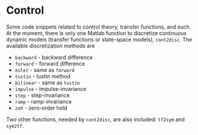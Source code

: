 # Control

Some code snippets related to control theory, transfer functions, and such. At the moment, there is only one Matlab function to discretize continuous dynamic models (transfer functions or state-space models), `cont2disc`. The available discretization methods are

- `backward` - backward difference
- `forward`  - forward difference
- `euler`    - same as `forward`
- `tustin`   - tustin method
- `bilinear` - same as `tustin`
- `impulse`  - impulse-invariance
- `step`     - step-invariance
- `ramp`     - ramp-invariance
- `zoh`      - zero-order hold

Two other functions, needed by `cont2disc`, are also included: `tf2sym` and `sym2tf`.
